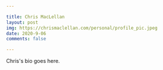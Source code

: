 ```yaml
---

title: Chris MacLellan
layout: post
img: https://chrismaclellan.com/personal/profile_pic.jpeg
date: 2020-9-06
comments: false

---
```


Chris's bio goes here.
